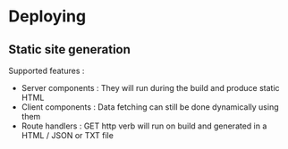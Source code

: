 <!-- .slide: class="two-column with-code " -->

# Deploying

## Static site generation

Supported features :

- Server components : They will run during the build and produce static HTML
- Client components : Data fetching can still be done dynamically using them
- Route handlers : GET http verb will run on build and generated in a HTML / JSON or TXT file
